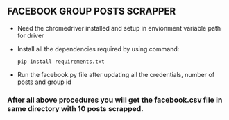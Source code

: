 ## FACEBOOK GROUP POSTS SCRAPPER

- Need the chromedriver installed and setup in envionment variable path for driver

- Install all the dependencies required by using command:

  `pip install requirements.txt`

- Run the facebook.py file after updating all the credentials, number of posts and group id

### After all above procedures you will get the facebook.csv file in same directory with 10 posts scrapped.
